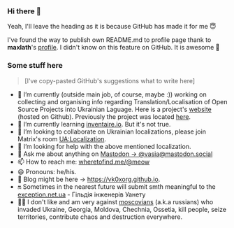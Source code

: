 ### Hi there 👋

Yeah, I'll leave the heading as it is because GitHub has made it for me 😇

I've found the way to publish own README.md to profile page thank to **maxlath**'s [profile](https://github.com/maxlath/maxlath "Navigate to maxlath"). I didn't know on this feature on GitHub. It is awesome 🤙

### Some stuff here

> \[I've copy-pasted GitHub's suggestions what to write here\]

- 🔭 I’m currently (outside main job, of course, maybe :)) working on collecting and organising info regarding Translation/Localisation of Open Source Projects into Ukrainian Laguage. Here is a project's [website](https://vk0xorg.github.io/floss2ua/) (hosted on Github). Previously the project was located [here](https://vk0xorg.github.io/os2ua/).
- 🌱 I’m currently learning [inventaire.io](https://inventaire.io/welcome). But it's not true.
- 👯 I’m looking to collaborate on Ukrainian localizations, please join Matrix's room [UA:Localization](https://matrix.to/#/!rLlUnHQkFyQBgfJJqp:matrix.org?via=matrix.org&via=tchncs.de&via=t2bot.io).
- 🤔 I’m looking for help with the above mentioned localization.
- 💬 Ask me about anything on [Mastodon -> @vasia@mastodon.social](https://mastodon.social/@vasia)
- 📫 How to reach me: [wheretofind.me/@meow](https://wheretofind.me/@meow)
- 😄 Pronouns: he/his.
- 📝 Blog might be here -> https://vk0xorg.github.io.
- 🔛 Sometimes in the nearest future will submit smth meaningful to the [exception.net.ua](https://exception.net.ua/) - Гільдія інженерів Уанету
- 🏴‍☠️ I don't like and am very against [moscovians]() (a.k.a russians) who invaded Ukraine, Georgia, Moldova, Chechnia, Ossetia, kill people, seize territories, contribute chaos and destruction everywhere.
